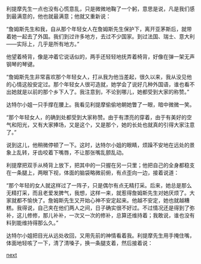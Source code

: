 
利提摩先生一点也没有心慌意乱，只是微微地鞠了一个躬，意思是说，凡是我们感到最满意的，他也就最满意；他就又重新说：

“詹姆斯先生和我，自从那个年轻女人在詹姆斯先生保护下，离开亚茅斯后，就带着她一起去了外国。我们到过许多地方，去过不少国家。到过法国、瑞士、意大利——实际上，几乎是所有地方。”

他望着椅背，像是冲着它说话似的，两手还轻轻地抚弄着椅背，好像在弹一架无声钢琴的琴键。

“詹姆斯先生非常喜欢那个年轻女人，打从我为他当差起，很久以来，我从没见他的心情这般安定过。那个年轻女人很可造就，她学会了说好几种外国语，谁也看不出她就是以前的那个乡下人了。我注意到，不论到哪儿，她都受到大家的称赞。”

达特尔小姐一只手撑在腰上。我看见利提摩偷偷地朝她瞥了一眼，暗中微微一笑。

“那个年轻女人，的确到处都受到大家称赞。由于有漂亮的穿着，由于有美好的空气和阳光，又有大家捧场，又是这个，又是那个，她的长处也就真的引得大家注意了。”

说到这儿，他稍微停顿了一下。这时，达特尔小姐的眼睛，烦躁不安地在远处的景象上乱转，牙齿咬着下嘴唇，不让那张嘴乱颤乱动。

利提摩把双手从椅背上放下，把其中的一只握在另一只里；他把自己的全身都稳支在一条腿上，两眼下视，体面的脑袋略微前俯，有点歪向一边，接着说道：

“那个年轻的女人就这样过了一阵子，只是偶尔有点无精打采。后来，她总是那么无精打采，而且老爱发脾气，我想，这样一来，就惹得詹姆斯先生对她厌烦了。大家就都不愉快了。詹姆斯先生又开始心神不安定起来。他越不安定，她也就越糟糕。我得说，自己夹在他们两人之间，日子确实很不好过。不过情况还是得到了弥补，这儿修修，那儿补补，一次又一次的修补，总算还维持着；我敢说，谁也没有料到能维持得那么久。”

达特尔小姐把目光从远处收回，又用先前的神情看着我。利提摩先生用手掩住嘴，体面地轻咳了一下，清了清嗓子，换一条腿支着，然后接着说：

[next](page592.md)